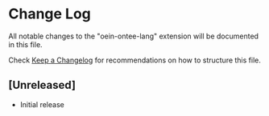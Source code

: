# Change Log

All notable changes to the "oein-ontee-lang" extension will be documented in this file.

Check [Keep a Changelog](http://keepachangelog.com/) for recommendations on how to structure this file.

## [Unreleased]

- Initial release